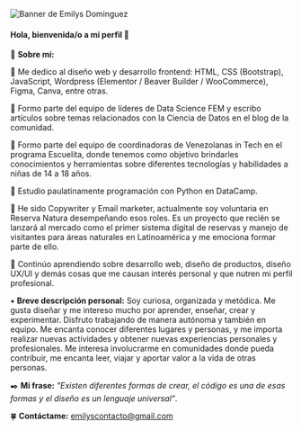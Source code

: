 ![Banner de Emilys Dominguez](https://github.com/Emilysdominguez/emilysdominguez/assets/110004814/7e70c113-558b-450d-8137-672401be4d2d)

#### Hola, bienvenida/o a mi perfil 👋

🔹 **Sobre mí:**

📌 Me dedico al diseño web y desarrollo frontend: HTML, CSS (Bootstrap), JavaScript, Wordpress (Elementor / Beaver Builder / WooCommerce), Figma, Canva, entre otras.

📌 Formo parte del equipo de líderes de Data Science FEM y escribo artículos sobre temas relacionados con la Ciencia de Datos en el blog de la comunidad.

📌 Formo parte del equipo de coordinadoras de Venezolanas in Tech en el programa Escuelita, donde tenemos como objetivo brindarles conocimientos y herramientas sobre diferentes tecnologías y habilidades a niñas de 14 a 18 años.

📌 Estudio paulatinamente programación con Python en DataCamp.

📌 He sido Copywriter y Email marketer, actualmente soy voluntaria en Reserva Natura desempeñando esos roles. Es un proyecto que recién se lanzará al mercado como el primer sistema digital de reservas y manejo de visitantes para áreas naturales en Latinoamérica y me emociona formar parte de ello.

📌 Continúo aprendiendo sobre desarrollo web, diseño de productos, diseño UX/UI y demás cosas que me causan interés personal y que nutren mi perfil profesional.

▪️ **Breve descripción personal:** Soy curiosa, organizada y metódica. Me gusta diseñar y me intereso mucho por aprender, enseñar, crear y experimentar. Disfruto trabajando de manera autónoma y también en equipo. Me encanta conocer diferentes lugares y personas, y me importa realizar nuevas actividades y obtener nuevas experiencias personales y profesionales. Me interesa involucrarme en comunidades donde pueda contribuir, me encanta leer, viajar y aportar valor a la vida de otras personas.


✒️ **Mi frase:** *"Existen diferentes formas de crear, el código es una de esas formas y el diseño es un lenguaje universal"*.


🍀 **Contáctame:** emilyscontacto@gmail.com
